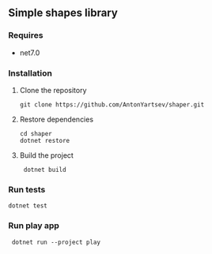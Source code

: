 ## Simple shapes library

### Requires
- net7.0

### Installation
1. Clone the repository
   ``` shell
   git clone https://github.com/AntonYartsev/shaper.git
   ```
2. Restore dependencies
   ``` shell
   cd shaper
   dotnet restore
   ```
3. Build the project
   ``` shell
    dotnet build
    ```

### Run tests
   ``` shell
   dotnet test
   ```

### Run play app
   ``` shell
    dotnet run --project play
   ```
